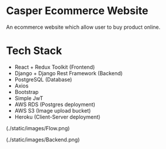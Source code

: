# Casper Ecommerce Website

An ecommerce website which allow user to buy product online.

# Tech Stack

- React + Redux Toolkit (Frontend)
- Django + Django Rest Framework (Backend)
- PostgreSQL (Database)
- Axios
- Bootstrap
- Simple JwT
- AWS RDS (Postgres deployment)
- AWS S3 (Image upload bucket)
- Heroku (Client-Server deployment)

(./static/images/Flow.png)

(./static/images/Backend.png)

